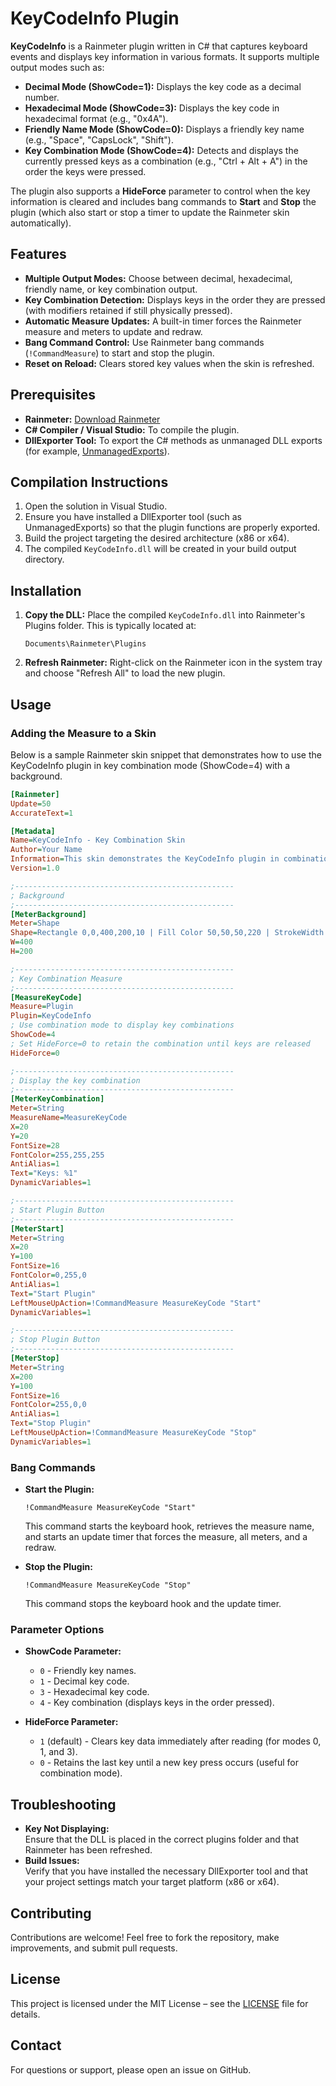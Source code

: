 
# KeyCodeInfo Plugin

**KeyCodeInfo** is a Rainmeter plugin written in C# that captures keyboard events and displays key information in various formats. It supports multiple output modes such as:
- **Decimal Mode (ShowCode=1):** Displays the key code as a decimal number.
- **Hexadecimal Mode (ShowCode=3):** Displays the key code in hexadecimal format (e.g., "0x4A").
- **Friendly Name Mode (ShowCode=0):** Displays a friendly key name (e.g., "Space", "CapsLock", "Shift").
- **Key Combination Mode (ShowCode=4):** Detects and displays the currently pressed keys as a combination (e.g., "Ctrl + Alt + A") in the order the keys were pressed.

The plugin also supports a **HideForce** parameter to control when the key information is cleared and includes bang commands to **Start** and **Stop** the plugin (which also start or stop a timer to update the Rainmeter skin automatically).

## Features

- **Multiple Output Modes:** Choose between decimal, hexadecimal, friendly name, or key combination output.
- **Key Combination Detection:** Displays keys in the order they are pressed (with modifiers retained if still physically pressed).
- **Automatic Measure Updates:** A built-in timer forces the Rainmeter measure and meters to update and redraw.
- **Bang Command Control:** Use Rainmeter bang commands (`!CommandMeasure`) to start and stop the plugin.
- **Reset on Reload:** Clears stored key values when the skin is refreshed.

## Prerequisites

- **Rainmeter:** [Download Rainmeter](https://www.rainmeter.net/)
- **C# Compiler / Visual Studio:** To compile the plugin.
- **DllExporter Tool:** To export the C# methods as unmanaged DLL exports (for example, [UnmanagedExports](https://www.nuget.org/packages/UnmanagedExports/)).

## Compilation Instructions

1. Open the solution in Visual Studio.
2. Ensure you have installed a DllExporter tool (such as UnmanagedExports) so that the plugin functions are properly exported.
3. Build the project targeting the desired architecture (x86 or x64).
4. The compiled `KeyCodeInfo.dll` will be created in your build output directory.

## Installation

1. **Copy the DLL:** Place the compiled `KeyCodeInfo.dll` into Rainmeter's Plugins folder. This is typically located at:
   ```
   Documents\Rainmeter\Plugins
   ```
2. **Refresh Rainmeter:** Right-click on the Rainmeter icon in the system tray and choose "Refresh All" to load the new plugin.

## Usage

### Adding the Measure to a Skin

Below is a sample Rainmeter skin snippet that demonstrates how to use the KeyCodeInfo plugin in key combination mode (ShowCode=4) with a background.

```ini
[Rainmeter]
Update=50
AccurateText=1

[Metadata]
Name=KeyCodeInfo - Key Combination Skin
Author=Your Name
Information=This skin demonstrates the KeyCodeInfo plugin in combination mode with a background.
Version=1.0

;-------------------------------------------------
; Background
;-------------------------------------------------
[MeterBackground]
Meter=Shape
Shape=Rectangle 0,0,400,200,10 | Fill Color 50,50,50,220 | StrokeWidth 0
W=400
H=200

;-------------------------------------------------
; Key Combination Measure
;-------------------------------------------------
[MeasureKeyCode]
Measure=Plugin
Plugin=KeyCodeInfo
; Use combination mode to display key combinations
ShowCode=4
; Set HideForce=0 to retain the combination until keys are released
HideForce=0

;-------------------------------------------------
; Display the key combination
;-------------------------------------------------
[MeterKeyCombination]
Meter=String
MeasureName=MeasureKeyCode
X=20
Y=20
FontSize=28
FontColor=255,255,255
AntiAlias=1
Text="Keys: %1"
DynamicVariables=1

;-------------------------------------------------
; Start Plugin Button
;-------------------------------------------------
[MeterStart]
Meter=String
X=20
Y=100
FontSize=16
FontColor=0,255,0
AntiAlias=1
Text="Start Plugin"
LeftMouseUpAction=!CommandMeasure MeasureKeyCode "Start"
DynamicVariables=1

;-------------------------------------------------
; Stop Plugin Button
;-------------------------------------------------
[MeterStop]
Meter=String
X=200
Y=100
FontSize=16
FontColor=255,0,0
AntiAlias=1
Text="Stop Plugin"
LeftMouseUpAction=!CommandMeasure MeasureKeyCode "Stop"
DynamicVariables=1
```

### Bang Commands

- **Start the Plugin:**
  ```
  !CommandMeasure MeasureKeyCode "Start"
  ```
  This command starts the keyboard hook, retrieves the measure name, and starts an update timer that forces the measure, all meters, and a redraw.

- **Stop the Plugin:**
  ```
  !CommandMeasure MeasureKeyCode "Stop"
  ```
  This command stops the keyboard hook and the update timer.

### Parameter Options

- **ShowCode Parameter:**  
  - `0` - Friendly key names.
  - `1` - Decimal key code.
  - `3` - Hexadecimal key code.
  - `4` - Key combination (displays keys in the order pressed).

- **HideForce Parameter:**  
  - `1` (default) - Clears key data immediately after reading (for modes 0, 1, and 3).
  - `0` - Retains the last key until a new key press occurs (useful for combination mode).

## Troubleshooting

- **Key Not Displaying:**  
  Ensure that the DLL is placed in the correct plugins folder and that Rainmeter has been refreshed.
- **Build Issues:**  
  Verify that you have installed the necessary DllExporter tool and that your project settings match your target platform (x86 or x64).

## Contributing

Contributions are welcome! Feel free to fork the repository, make improvements, and submit pull requests.

## License

This project is licensed under the MIT License – see the [LICENSE](LICENSE) file for details.

## Contact

For questions or support, please open an issue on GitHub.
